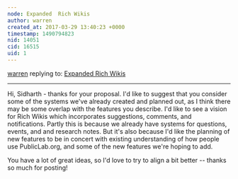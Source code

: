```yaml
---
node: Expanded  Rich Wikis
author: warren
created_at: 2017-03-29 13:40:23 +0000
timestamp: 1490794823
nid: 14051
cid: 16515
uid: 1
---
```




[warren](../profile/warren) replying to: [Expanded  Rich Wikis](../notes/bansal_sidharth2996/03-23-2017/expanded-rich-wikis)

----
Hi, Sidharth - thanks for your proposal. I'd like to suggest that you consider some of the systems we've already created and planned out, as I think there may be some overlap with the features you describe. I'd like to see a vision for Rich Wikis which incorporates suggestions, comments, and notifications. Partly this is because we already have systems for questions, events, and and research notes. But it's also because I'd like the planning of new features to be in concert with existing understanding of how people use PublicLab.org, and some of the new features we're hoping to add. 

You have a lot of great ideas, so I'd love to try to align a bit better -- thanks so much for posting!